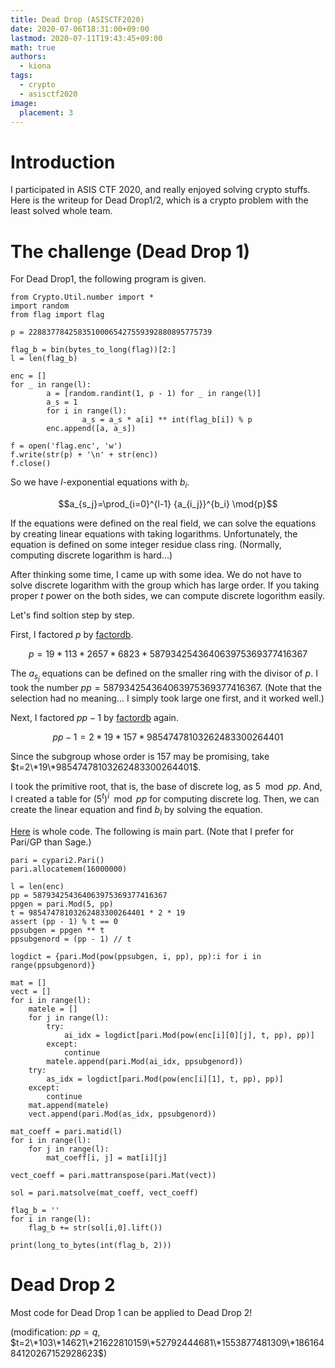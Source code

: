 ```yaml
---
title: Dead Drop (ASISCTF2020)
date: 2020-07-06T18:31:00+09:00
lastmod: 2020-07-11T19:43:45+09:00
math: true
authors:
  - kiona
tags:
  - crypto
  - asisctf2020
image:
  placement: 3
---
```


# Introduction

I participated in ASIS CTF 2020, and really enjoyed solving crypto stuffs. 
Here is the writeup for Dead Drop1/2, which is a crypto problem with the least solved whole team.

# The challenge (Dead Drop 1)

For Dead Drop1, the following program is given.
```
from Crypto.Util.number import *
import random
from flag import flag

p = 22883778425835100065427559392880895775739

flag_b = bin(bytes_to_long(flag))[2:]
l = len(flag_b)

enc = []
for _ in range(l):
        a = [random.randint(1, p - 1) for _ in range(l)]
        a_s = 1
        for i in range(l):
                a_s = a_s * a[i] ** int(flag_b[i]) % p
        enc.append([a, a_s])

f = open('flag.enc', 'w')
f.write(str(p) + '\n' + str(enc))
f.close()
```
So we have $l$-exponential equations with $b_i$.

$$a_{s_j}=\prod_{i=0}^{l-1} {a_{i_j}}^{b_i} \mod{p}$$

If the equations were defined on the real field, we can solve the equations by creating linear equations with taking logarithms.
Unfortunately, the equation is defined on some integer residue class ring.
(Normally, computing discrete logarithm is hard...)

After thinking some time, I came up with some idea.
We do not have to solve discrete logarithm with the group which has large order.
If you taking proper $t$ power on the both sides, we can compute discrete logorithm easily.

Let's find soltion step by step.

First, I factored $p$ by [factordb](http://factordb.com/index.php?query=22883778425835100065427559392880895775739).

$$ p = 19 * 113 * 2657 * 6823 * 587934254364063975369377416367 $$

The $a_{s_j}$ equations can be defined on the smaller ring with the divisor of $p$.
I took the number $pp=587934254364063975369377416367$.
(Note that the selection had no meaning... I simply took large one first, and it worked well.)

Next, I factored $pp-1$ by [factordb](http://factordb.com/index.php?query=587934254364063975369377416366) again.

$$ pp - 1 = 2 * 19 * 157 * 98547478103262483300264401 $$

Since the subgroup whose order is $157$ may be promising, take $t=2\*19\*98547478103262483300264401$.

I took the primitive root, that is, the base of discrete log, as $5 \mod pp$.
And, I created a table for $(5^t)^i \mod pp$ for computing discrete log.
Then, we can create the linear equation and find ${b_i}$ by solving the equation.

[Here](answer.py) is whole code. The following is main part. (Note that I prefer for Pari/GP than Sage.)
```
pari = cypari2.Pari()
pari.allocatemem(16000000)

l = len(enc)
pp = 587934254364063975369377416367
ppgen = pari.Mod(5, pp)
t = 98547478103262483300264401 * 2 * 19
assert (pp - 1) % t == 0
ppsubgen = ppgen ** t
ppsubgenord = (pp - 1) // t

logdict = {pari.Mod(pow(ppsubgen, i, pp), pp):i for i in range(ppsubgenord)}

mat = []
vect = []
for i in range(l):
    matele = []
    for j in range(l):
        try:
            ai_idx = logdict[pari.Mod(pow(enc[i][0][j], t, pp), pp)]
        except:
            continue
        matele.append(pari.Mod(ai_idx, ppsubgenord))
    try:
        as_idx = logdict[pari.Mod(pow(enc[i][1], t, pp), pp)]
    except:
        continue
    mat.append(matele)
    vect.append(pari.Mod(as_idx, ppsubgenord))

mat_coeff = pari.matid(l)
for i in range(l):
    for j in range(l):
        mat_coeff[i, j] = mat[i][j]

vect_coeff = pari.mattranspose(pari.Mat(vect))

sol = pari.matsolve(mat_coeff, vect_coeff)

flag_b = ''
for i in range(l):
    flag_b += str(sol[i,0].lift())

print(long_to_bytes(int(flag_b, 2)))
```

# Dead Drop 2
Most code for Dead Drop 1 can be applied to Dead Drop 2!

(modification: $pp=q$, $t=2\*103\*14621\*21622810159\*52792444681\*1553877481309\*18616484120267152928623$)


